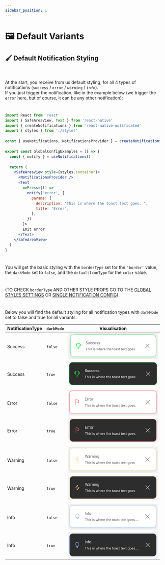 ```yaml
---
sidebar_position: 1
---
```


# 🖼️ Default Variants

## 🖌️ Default Notification Styling

<br/>

At the start, you receive from us default styling, for all 4 types of notifications (`success` / `error` / `warning` / `info`). <br/>
If you just trigger the notification, like in the example below (we trigger the `error` here, but of course, it can be any other notification):

#

```jsx
import React from 'react'
import { SafeAreaView, Text } from 'react-native'
import { createNotifications } from 'react-native-notificated'
import { styles } from './styles'

const { useNotifications, NotificationsProvider } = createNotifications()

export const GlobalConfigExamples = () => {
  const { notify } = useNotifications()

  return (
    <SafeAreaView style={styles.container}>
      <NotificationsProvider />
      <Text
        onPress={() =>
          notify('error', {
            params: {
              description: 'This is where the toast text goes. ',
              title: 'Error',
            },
          })
        }>
        Emit error
      </Text>
    </SafeAreaView>
  )
}
```

#

You will get the basic styling with the `borderType` set for the `'border'` value, the `darkMode` set to `false`, and the `defaultIconType` for the `color` value. <br/>

#

(TO CHECK `borderType` AND OTHER STYLE PROPS GO TO THE [GLOBAL STYLES SETTINGS](./global-config.md) OR [SINGLE NOTIFICATION CONFIG](./props-config.md)).

#

Below you will find the default styling for all notification types with `darkMode` set to false and true for all variants.

| NotificationType | `darkMode` | Visualisation                                   |
| ---------------- | ---------- | ----------------------------------------------- |
| Success          | `false`    | ![Border](../../../assets/border.png)           |
| Success          | `true`     | ![Border](../../../assets/success-darkMode.png) |
|                  |            |
| Error            | `false`    | ![Border](../../../assets/error.png)            |
| Error            | `true`     | ![Border](../../../assets/error-darkMode.png)   |
|                  |            |
| Warning          | `false`    | ![Border](../../../assets/warning.png)          |
| Warning          | `true`     | ![Border](../../../assets/warning-darkMode.png) |
|                  |            |
| Info             | `false`    | ![Border](../../../assets/info.png)             |
| Info             | `true`     | ![Border](../../../assets/info-darkMode.png)    |
